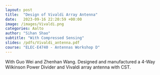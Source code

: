 ```yaml
---
layout: post
title:  "Design of Vivaldi Array Antenna"
date:   2023-09-16 22:20:59 +00:00
image: /images/Vivaldi.png
categories: Aalto
author: "Sihan Shao"
subtitle: "With Compressed Sensing"
slides: /pdfs/Vivaldi_antenna.pdf
course: "ELEC-E4740 - Antennas Workshop D"
---
```


With Guo Wei and Zhenhan Wang. Designed and manufactured a 4-Way Wilkinson Power Divider and Vivaldi array antenna with CST.